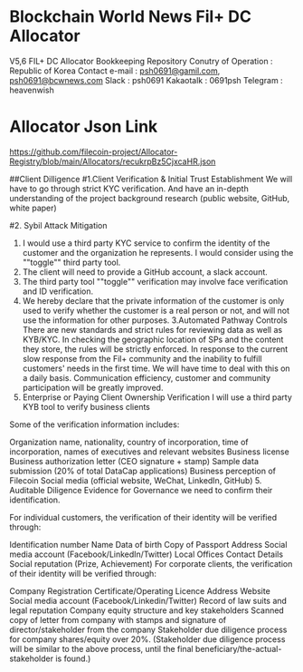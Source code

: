 # Blockchain World News Fil+ DC Allocator

V5,6 FIL+ DC Allocator Bookkeeping Repository
Conutry of Operation : Republic of Korea
Contact e-mail : psh0691@gamil.com, psh0691@bcwnews.com
        Slack : psh0691
        Kakaotalk : 0691psh
        Telegram : heavenwish
# Allocator Json Link
https://github.com/filecoin-project/Allocator-Registry/blob/main/Allocators/recukrpBz5CjxcaHR.json

##Client Dilligence
#1.Client Verification & Initial Trust Establishment
We will have to go through strict KYC verification. And have an in-depth understanding of the project background research (public website, GitHub, white paper)

#2. Sybil Attack Mitigation
 1. I would use a third party KYC service to confirm the identity of the customer and the organization he represents. I would consider using the ""toggle"" third party tool.
 2. The client will need to provide a GitHub account, a slack account.
 3. The third party tool ""toggle"" verification may involve face verification and ID verification.
 4. We hereby declare that the private information of the customer is only used to verify whether the customer is a real person or not, and will not use the information for other purposes.
3.Automated Pathway Controls
There are new standards and strict rules for reviewing data as well as KYB/KYC.
In checking the geographic location of SPs and the content they store, the rules will be strictly enforced.
In response to the current slow response from the Fil+ community and the inability to fulfill customers' needs in the first time. We will have time to deal with this on a daily basis.
Communication efficiency, customer and community participation will be greatly improved.
4. Enterprise or Paying Client Ownership Verification
I will use a third party KYB tool to verify business clients

Some of the verification information includes:

Organization name, nationality, country of incorporation, time of incorporation, names of executives and relevant websites
Business license
Business authorization letter (CEO signature + stamp)
Sample data submission (20% of total DataCap applications)
Business perception of Filecoin
Social media (official website, WeChat, LinkedIn, GitHub)
5. Auditable Diligence Evidence for Governance
we need to confirm their identification.

For individual customers, the verification of their identity will be verified through:

Identification number
Name
Data of birth
Copy of Passport
Address
Social media account (Facebook/LinkedIn/Twitter)
Local Offices Contact Details
Social reputation (Prize, Achievement)
For corporate clients, the verification of their identity will be verified through:

Company Registration Certificate/Operating Licence
Address
Website
Social media account (Facebook/Linkedin/Twitter)
Record of law suits and legal reputation
Company equity structure and key stakeholders
Scanned copy of letter from company with stamps and signature of director/stakeholder from the company
Stakeholder due diligence process for company shares/equity over 20%. (Stakeholder due diligence process will be similar to the above process, until the final beneficiary/the-actual-stakeholder is found.)


        
